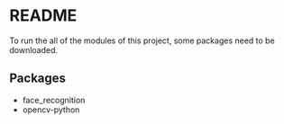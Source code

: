 # README
To run the all of the modules of this project, some packages need to be downloaded.

## Packages
- face_recognition
- opencv-python
